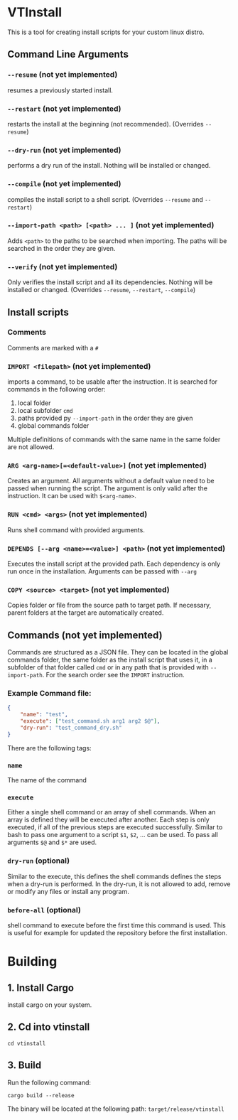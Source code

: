 # VTInstall

This is a tool for creating install scripts for your custom linux distro.


## Command Line Arguments

### `--resume` (not yet implemented)
resumes a previously started install. 

### `--restart` (not yet implemented)
restarts the install at the beginning (not recommended). (Overrides `--resume`)

### `--dry-run` (not yet implemented)
performs a dry run of the install. Nothing will be installed or changed.

### `--compile` (not yet implemented)
compiles the install script to a shell script. (Overrides `--resume` and `--restart`)

### `--import-path <path> [<path> ... ]` (not yet implemented)
Adds `<path>` to the paths to be searched when importing. The paths will be searched in the order they are given.

### `--verify` (not yet implemented)
Only verifies the install script and all its dependencies. Nothing will be installed or changed. (Overrides `--resume`, `--restart`, `--compile`)

## Install scripts

### Comments
Comments are marked with a `#`


### `IMPORT <filepath>` (not yet implemented)
imports a command, to be usable after the instruction. It is searched for commands in the following order:
1. local folder
2. local subfolder `cmd`
3. paths provided py `--import-path` in the order they are given
4. global commands folder

Multiple definitions of commands with the same name in the same folder are not allowed.

### `ARG <arg-name>[=<default-value>]` (not yet implemented)
Creates an argument. All arguments without a default value need to be passed when running the script. The argument is only valid after the instruction. It can be used with `$<arg-name>`.


### `RUN <cmd> <args>` (not yet implemented)

Runs shell command with provided arguments.

### `DEPENDS [--arg <name>=<value>] <path>` (not yet implemented)

Executes the install script at the provided path. Each dependency is only run once in the installation. Arguments can be passed with `--arg`


### `COPY <source> <target>` (not yet implemented)

Copies folder or file from the source path to target path. If necessary, parent folders at the target are automatically created.


## Commands (not yet implemented)
Commands are structured as a JSON file. They can be located in the global commands folder, the same folder as the install script that uses it, in a subfolder of that folder called `cmd` or in any path that is provided with `--import-path`.
For the search order see the `IMPORT` instruction.

### Example Command file:
```json
{
    "name": "test",
    "execute": ["test_command.sh arg1 arg2 $@"],
    "dry-run": "test_command_dry.sh"
}
```
There are the following tags:


### `name`
The name of the command


### `execute`
Either a single shell command or an array of shell commands. When an array is defined they will be executed after another. Each step is only executed, if all of the previous steps are executed successfully. Similar to bash to pass one argument to a script `$1`, `$2`, ... can be used. To pass all arguments `$@` and `$*` are used.

### `dry-run` (optional)

Similar to the execute, this defines the shell commands defines the steps when a dry-run is performed. In the dry-run, it is not allowed to add, remove or modify any files or install any program.

### `before-all` (optional)

shell command to execute before the first time this command is used. This is useful for example for updated the repository before the first installation.




# Building

## 1. Install Cargo
install cargo on your system.
## 2. Cd into vtinstall
```console
cd vtinstall
```

## 3. Build
Run the following command:
```console
cargo build --release
```
The binary will be located at the following path: `target/release/vtinstall`